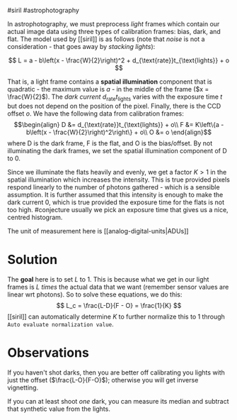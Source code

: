 #siril #astrophotography

In astrophotography, we must preprocess *light* frames which contain our actual image data using three types of calibration frames: bias, dark, and flat. The model used by [[siril]] is as follows (note that *noise* is not a consideration - that goes away by *stacking lights*):

$$
	L = a - b\left(x - \frac{W}{2}\right)^2 + d_{\text{rate}}t_{\text{lights}} + o
$$

That is, a light frame contains a **spatial illumination** component that is quadratic - the maximum value is $a$ - in the middle of the frame ($x = \frac{W}{2}$). The *dark current* $d_{\text{rate}}t_{\text{lights}}$ varies with the exposure time $t$ but does not depend on the position of the pixel. Finally, there is the CCD offset $o$. We have the following data from calibration frames:
$$\begin{align}
	D &= d_{\text{rate}}t_{\text{lights}} + o\\
	F &= K\left\{a - b\left(x - \frac{W}{2}\right)^2\right\} + o\\
	O &= o
\end{align}$$
where D is the dark frame, F is the flat, and O is the bias/offset. By not illuminating the dark frames, we set the spatial illumination component of D to 0.

Since we illuminate the flats heavily and evenly, we get a factor $K>1$ in the spatial illumination which increases the intensity. This is true provided pixels respond linearly to the number of photons gathered - which is a sensible assumption. It is further assumed that this intensity is enough to make the dark current 0, which is true provided the exposure time for the flats is not too high. #conjecture usually we pick an exposure time that gives us a nice, centred histogram.

The unit of measurement here is [[analog-digital-units|ADUs]]

# Solution
The **goal** here is to set $L$ to 1. This is because what we get in our light frames is $L$ *times* the actual data that we want (remember sensor values are linear wrt photons). So to solve these equations, we do this:
$$
	L_c = \frac{L-D}{F - O} = \frac{1}{K}
$$
[[siril]] can automatically determine $K$ to further normalize this to 1 through `Auto evaluate normalization value`.

# Observations
If you haven't shot darks, then you are better off calibrating you lights with just the offset ($\frac{L-O}{F-O}$); otherwise you will get inverse vignetting.

If you can at least shoot *one* dark, you can measure its median and subtract that synthetic value from the lights.